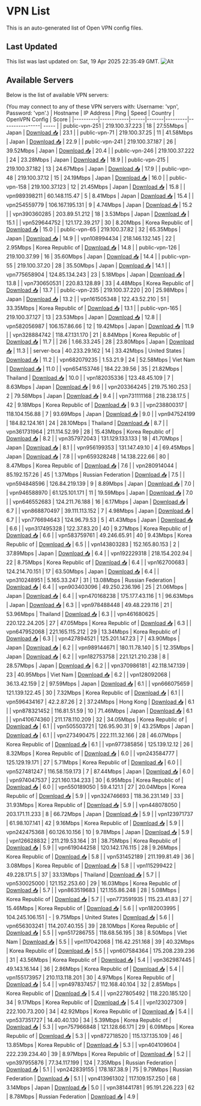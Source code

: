 # VPN List

This is an auto-generated list of Open VPN config files.

## Last Updated

This list was last updated on: Sat, 19 Apr 2025 22:35:49 GMT.
![Alt](https://repobeats.axiom.co/api/embed/186b98318ef1479477931607c1ad7d823f12451f.svg "Repobeats analytics image")

## Available Servers

Below is the list of available VPN servers:

(You may connect to any of these VPN servers with: Username: 'vpn', Password: 'vpn'.)
| Hostname | IP Address | Ping | Speed | Country | OpenVPN Config | Score |
|----------|------------|------|-------|---------|----------------| ----- |
| public-vpn-251 | 219.100.37.223 | 18 | 27.55Mbps | Japan | [Download 📥](./configs/server_0_JP.ovpn) | 23.1 |
| public-vpn-71 | 219.100.37.25 | 11 | 41.58Mbps | Japan | [Download 📥](./configs/server_1_JP.ovpn) | 22.9 |
| public-vpn-241 | 219.100.37.187 | 26 | 39.52Mbps | Japan | [Download 📥](./configs/server_2_JP.ovpn) | 20.4 |
| public-vpn-246 | 219.100.37.222 | 24 | 23.28Mbps | Japan | [Download 📥](./configs/server_3_JP.ovpn) | 18.9 |
| public-vpn-215 | 219.100.37.182 | 13 | 24.67Mbps | Japan | [Download 📥](./configs/server_4_JP.ovpn) | 17.9 |
| public-vpn-48 | 219.100.37.12 | 15 | 24.19Mbps | Japan | [Download 📥](./configs/server_5_JP.ovpn) | 16.0 |
| public-vpn-158 | 219.100.37.123 | 12 | 21.45Mbps | Japan | [Download 📥](./configs/server_6_JP.ovpn) | 15.8 |
| vpn989398211 | 60.148.115.47 | 5 | 8.41Mbps | Japan | [Download 📥](./configs/server_7_JP.ovpn) | 15.4 |
| vpn254559779 | 106.167.195.131 | 9 | 4.74Mbps | Japan | [Download 📥](./configs/server_8_JP.ovpn) | 15.2 |
| vpn390360285 | 203.89.51.212 | 18 | 3.53Mbps | Japan | [Download 📥](./configs/server_9_JP.ovpn) | 15.1 |
| vpn529644752 | 121.172.39.217 | 30 | 8.20Mbps | Korea Republic of | [Download 📥](./configs/server_10_KR.ovpn) | 15.0 |
| public-vpn-65 | 219.100.37.82 | 32 | 65.35Mbps | Japan | [Download 📥](./configs/server_11_JP.ovpn) | 14.9 |
| vpn108994434 | 218.146.132.145 | 22 | 2.95Mbps | Korea Republic of | [Download 📥](./configs/server_12_KR.ovpn) | 14.8 |
| public-vpn-126 | 219.100.37.99 | 16 | 35.60Mbps | Japan | [Download 📥](./configs/server_13_JP.ovpn) | 14.4 |
| public-vpn-55 | 219.100.37.20 | 28 | 35.50Mbps | Japan | [Download 📥](./configs/server_14_JP.ovpn) | 14.1 |
| vpn775658904 | 124.85.134.243 | 23 | 5.18Mbps | Japan | [Download 📥](./configs/server_15_JP.ovpn) | 13.8 |
| vpn730650531 | 220.83.128.89 | 33 | 4.48Mbps | Korea Republic of | [Download 📥](./configs/server_16_KR.ovpn) | 13.7 |
| public-vpn-235 | 219.100.37.220 | 20 | 25.98Mbps | Japan | [Download 📥](./configs/server_17_JP.ovpn) | 13.2 |
| vpn161505348 | 122.43.52.210 | 51 | 33.35Mbps | Korea Republic of | [Download 📥](./configs/server_18_KR.ovpn) | 13.1 |
| public-vpn-165 | 219.100.37.127 | 13 | 23.53Mbps | Japan | [Download 📥](./configs/server_19_JP.ovpn) | 12.8 |
| vpn582056987 | 106.157.86.66 | 12 | 19.42Mbps | Japan | [Download 📥](./configs/server_20_JP.ovpn) | 11.9 |
| vpn328884742 | 118.47.131.170 | 21 | 8.84Mbps | Korea Republic of | [Download 📥](./configs/server_21_KR.ovpn) | 11.7 |
| 2i6 | 1.66.33.245 | 28 | 23.80Mbps | Japan | [Download 📥](./configs/server_22_JP.ovpn) | 11.3 |
| server-bca | 40.233.29.162 | 14 | 33.42Mbps | United States | [Download 📥](./configs/server_23_US.ovpn) | 11.2 |
| vpn682079235 | 1.53.21.9 | 24 | 52.58Mbps | Viet Nam | [Download 📥](./configs/server_24_VN.ovpn) | 11.0 |
| vpn654153746 | 184.22.39.56 | 35 | 21.82Mbps | Thailand | [Download 📥](./configs/server_25_TH.ovpn) | 10.0 |
| vpn182035336 | 123.48.45.109 | 7 | 8.63Mbps | Japan | [Download 📥](./configs/server_26_JP.ovpn) | 9.6 |
| vpn203364245 | 219.75.160.253 | 2 | 79.58Mbps | Japan | [Download 📥](./configs/server_27_JP.ovpn) | 9.4 |
| vpn731111168 | 218.238.17.5 | 42 | 9.18Mbps | Korea Republic of | [Download 📥](./configs/server_28_KR.ovpn) | 9.3 |
| vpn238800317 | 118.104.156.88 | 7 | 93.69Mbps | Japan | [Download 📥](./configs/server_29_JP.ovpn) | 9.0 |
| vpn947524199 | 184.82.124.161 | 24 | 28.10Mbps | Thailand | [Download 📥](./configs/server_30_TH.ovpn) | 8.7 |
| vpn361731964 | 211.114.52.99 | 28 | 15.43Mbps | Korea Republic of | [Download 📥](./configs/server_31_KR.ovpn) | 8.2 |
| vpn357972043 | 131.129.133.133 | 18 | 41.70Mbps | Japan | [Download 📥](./configs/server_32_JP.ovpn) | 8.1 |
| vpn956199353 | 131.147.49.10 | 4 | 69.45Mbps | Japan | [Download 📥](./configs/server_33_JP.ovpn) | 7.8 |
| vpn659328248 | 14.138.222.66 | 80 | 8.47Mbps | Korea Republic of | [Download 📥](./configs/server_34_KR.ovpn) | 7.6 |
| vpn280914044 | 85.192.157.26 | 45 | 1.37Mbps | Russian Federation | [Download 📥](./configs/server_35_RU.ovpn) | 7.5 |
| vpn594848596 | 126.84.219.139 | 9 | 8.89Mbps | Japan | [Download 📥](./configs/server_36_JP.ovpn) | 7.0 |
| vpn946588970 | 61.125.101.171 | 11 | 19.59Mbps | Japan | [Download 📥](./configs/server_37_JP.ovpn) | 7.0 |
| vpn646552683 | 124.211.76.188 | 16 | 6.17Mbps | Japan | [Download 📥](./configs/server_38_JP.ovpn) | 6.7 |
| vpn868870497 | 39.111.113.152 | 7 | 4.98Mbps | Japan | [Download 📥](./configs/server_39_JP.ovpn) | 6.7 |
| vpn776694643 | 124.96.79.53 | 5 | 41.43Mbps | Japan | [Download 📥](./configs/server_40_JP.ovpn) | 6.6 |
| vpn317495328 | 122.37.83.20 | 40 | 9.27Mbps | Korea Republic of | [Download 📥](./configs/server_41_KR.ovpn) | 6.6 |
| vpn583759761 | 49.246.65.91 | 40 | 9.43Mbps | Korea Republic of | [Download 📥](./configs/server_42_KR.ovpn) | 6.5 |
| vpn143803283 | 152.165.80.153 | 2 | 37.89Mbps | Japan | [Download 📥](./configs/server_43_JP.ovpn) | 6.4 |
| vpn192229318 | 218.154.202.94 | 22 | 8.75Mbps | Korea Republic of | [Download 📥](./configs/server_44_KR.ovpn) | 6.4 |
| vpn162700683 | 124.214.70.151 | 17 | 63.50Mbps | Japan | [Download 📥](./configs/server_45_JP.ovpn) | 6.4 |
| vpn310248951 | 5.165.33.247 | 31 | 13.08Mbps | Russian Federation | [Download 📥](./configs/server_46_RU.ovpn) | 6.4 |
| vpn903403096 | 49.250.236.196 | 25 | 21.06Mbps | Japan | [Download 📥](./configs/server_47_JP.ovpn) | 6.4 |
| vpn470168238 | 175.177.43.116 | 1 | 96.63Mbps | Japan | [Download 📥](./configs/server_48_JP.ovpn) | 6.3 |
| vpn978488448 | 49.48.229.116 | 21 | 53.96Mbps | Thailand | [Download 📥](./configs/server_49_TH.ovpn) | 6.3 |
| vpn461680625 | 220.122.24.205 | 27 | 47.05Mbps | Korea Republic of | [Download 📥](./configs/server_50_KR.ovpn) | 6.3 |
| vpn647952068 | 221.165.115.212 | 29 | 13.34Mbps | Korea Republic of | [Download 📥](./configs/server_51_KR.ovpn) | 6.3 |
| vpn427894521 | 125.201.147.23 | 7 | 43.90Mbps | Japan | [Download 📥](./configs/server_52_JP.ovpn) | 6.2 |
| vpn989144671 | 180.11.78.140 | 5 | 12.35Mbps | Japan | [Download 📥](./configs/server_53_JP.ovpn) | 6.2 |
| vpn182753758 | 221.121.210.238 | 8 | 28.57Mbps | Japan | [Download 📥](./configs/server_54_JP.ovpn) | 6.2 |
| vpn370986181 | 42.118.147.139 | 23 | 40.95Mbps | Viet Nam | [Download 📥](./configs/server_55_VN.ovpn) | 6.2 |
| vpn128092068 | 36.13.42.159 | 2 | 97.59Mbps | Japan | [Download 📥](./configs/server_56_JP.ovpn) | 6.1 |
| vpn666075659 | 121.139.122.45 | 30 | 7.32Mbps | Korea Republic of | [Download 📥](./configs/server_57_KR.ovpn) | 6.1 |
| vpn596434167 | 42.2.87.26 | 2 | 37.24Mbps | Hong Kong | [Download 📥](./configs/server_58_HK.ovpn) | 6.1 |
| vpn878321452 | 116.81.51.59 | 10 | 71.46Mbps | Japan | [Download 📥](./configs/server_59_JP.ovpn) | 6.1 |
| vpn410674360 | 211.178.110.209 | 32 | 34.05Mbps | Korea Republic of | [Download 📥](./configs/server_60_KR.ovpn) | 6.1 |
| vpn505503721 | 126.95.90.31 | 9 | 43.25Mbps | Japan | [Download 📥](./configs/server_61_JP.ovpn) | 6.1 |
| vpn273490475 | 222.111.32.166 | 28 | 46.07Mbps | Korea Republic of | [Download 📥](./configs/server_62_KR.ovpn) | 6.1 |
| vpn977385856 | 125.139.12.12 | 26 | 8.32Mbps | Korea Republic of | [Download 📥](./configs/server_63_KR.ovpn) | 6.0 |
| vpn243584777 | 125.129.19.171 | 27 | 5.71Mbps | Korea Republic of | [Download 📥](./configs/server_64_KR.ovpn) | 6.0 |
| vpn527481247 | 116.58.159.173 | 7 | 87.44Mbps | Japan | [Download 📥](./configs/server_65_JP.ovpn) | 6.0 |
| vpn974047537 | 221.160.134.233 | 30 | 6.95Mbps | Korea Republic of | [Download 📥](./configs/server_66_KR.ovpn) | 6.0 |
| vpn550189050 | 59.4.121.1 | 27 | 20.04Mbps | Korea Republic of | [Download 📥](./configs/server_67_KR.ovpn) | 5.9 |
| vpn324746693 | 118.36.231.149 | 33 | 31.93Mbps | Korea Republic of | [Download 📥](./configs/server_68_KR.ovpn) | 5.9 |
| vpn448078050 | 203.171.11.233 | 8 | 66.72Mbps | Japan | [Download 📥](./configs/server_69_JP.ovpn) | 5.9 |
| vpn123971737 | 61.98.107.141 | 42 | 9.16Mbps | Korea Republic of | [Download 📥](./configs/server_70_KR.ovpn) | 5.9 |
| vpn242475368 | 60.126.10.156 | 10 | 9.78Mbps | Japan | [Download 📥](./configs/server_71_JP.ovpn) | 5.9 |
| vpn126628832 | 211.219.53.164 | 31 | 38.75Mbps | Korea Republic of | [Download 📥](./configs/server_72_KR.ovpn) | 5.9 |
| vpn619044258 | 120.142.176.115 | 28 | 9.26Mbps | Korea Republic of | [Download 📥](./configs/server_73_KR.ovpn) | 5.8 |
| vpn531452189 | 211.199.81.49 | 36 | 3.08Mbps | Korea Republic of | [Download 📥](./configs/server_74_KR.ovpn) | 5.8 |
| vpn115299422 | 49.228.171.5 | 37 | 33.13Mbps | Thailand | [Download 📥](./configs/server_75_TH.ovpn) | 5.7 |
| vpn530025000 | 121.152.253.60 | 29 | 16.03Mbps | Korea Republic of | [Download 📥](./configs/server_76_KR.ovpn) | 5.7 |
| vpn863519683 | 121.155.86.248 | 28 | 5.08Mbps | Korea Republic of | [Download 📥](./configs/server_77_KR.ovpn) | 5.7 |
| vpn773591935 | 115.23.41.83 | 27 | 15.46Mbps | Korea Republic of | [Download 📥](./configs/server_78_KR.ovpn) | 5.6 |
| vpn182003995 | 104.245.106.151 | - | 9.75Mbps | United States | [Download 📥](./configs/server_79_US.ovpn) | 5.6 |
| vpn656303241 | 114.207.40.155 | 39 | 28.10Mbps | Korea Republic of | [Download 📥](./configs/server_80_KR.ovpn) | 5.5 |
| vpn517286755 | 118.68.56.195 | 38 | 8.50Mbps | Viet Nam | [Download 📥](./configs/server_81_VN.ovpn) | 5.5 |
| vpn117042068 | 116.42.251.168 | 39 | 40.32Mbps | Korea Republic of | [Download 📥](./configs/server_82_KR.ovpn) | 5.5 |
| vpn607584364 | 175.208.239.236 | 31 | 43.56Mbps | Korea Republic of | [Download 📥](./configs/server_83_KR.ovpn) | 5.4 |
| vpn362987445 | 49.143.16.144 | 36 | 2.86Mbps | Korea Republic of | [Download 📥](./configs/server_84_KR.ovpn) | 5.4 |
| vpn155173957 | 210.113.118.201 | 30 | 4.97Mbps | Korea Republic of | [Download 📥](./configs/server_85_KR.ovpn) | 5.4 |
| vpn497837457 | 112.168.40.104 | 32 | 2.85Mbps | Korea Republic of | [Download 📥](./configs/server_86_KR.ovpn) | 5.4 |
| vpn227805492 | 118.220.185.120 | 34 | 9.17Mbps | Korea Republic of | [Download 📥](./configs/server_87_KR.ovpn) | 5.4 |
| vpn123027309 | 222.100.73.200 | 34 | 42.92Mbps | Korea Republic of | [Download 📥](./configs/server_88_KR.ovpn) | 5.4 |
| vpn537351727 | 14.40.40.130 | 34 | 5.39Mbps | Korea Republic of | [Download 📥](./configs/server_89_KR.ovpn) | 5.3 |
| vpn757966848 | 121.128.66.171 | 29 | 6.09Mbps | Korea Republic of | [Download 📥](./configs/server_90_KR.ovpn) | 5.3 |
| vpn872718520 | 115.137.135.109 | 46 | 13.85Mbps | Korea Republic of | [Download 📥](./configs/server_91_KR.ovpn) | 5.3 |
| vpn404109604 | 222.239.234.40 | 39 | 8.97Mbps | Korea Republic of | [Download 📥](./configs/server_92_KR.ovpn) | 5.2 |
| vpn397955876 | 77.34.117.199 | 124 | 7.35Mbps | Russian Federation | [Download 📥](./configs/server_93_RU.ovpn) | 5.1 |
| vpn242839155 | 178.187.38.9 | 75 | 9.79Mbps | Russian Federation | [Download 📥](./configs/server_94_RU.ovpn) | 5.1 |
| vpn413961302 | 117.109.157.250 | 68 | 3.14Mbps | Japan | [Download 📥](./configs/server_95_JP.ovpn) | 5.0 |
| vpn381441781 | 95.191.226.223 | 62 | 8.78Mbps | Russian Federation | [Download 📥](./configs/server_96_RU.ovpn) | 4.9 |
